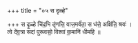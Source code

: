 +++
title = "०५ स दृळ्हे"

+++
स दृ॒ळ्हे चि॑द॒भि तृ॑णत्ति॒ वाज॒मर्व॑ता॒ स ध॑त्ते॒ अक्षि॑ति॒ श्रवः॑ ।  
त्वे दे॑व॒त्रा सदा॑ पुरूवसो॒ विश्वा॑ वा॒मानि॑ धीमहि ॥